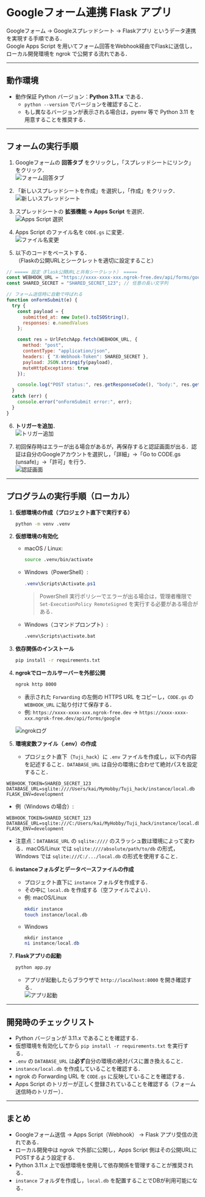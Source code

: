 # Googleフォーム連携 Flask アプリ

Googleフォーム → Googleスプレッドシート → Flaskアプリ というデータ連携を実現する手順である．  
Google Apps Script を用いてフォーム回答をWebhook経由でFlaskに送信し，ローカル開発環境を ngrok で公開する流れである．

---

## 動作環境

- 動作保証 Python バージョン：**Python 3.11.x** である．  
  - `python --version` でバージョンを確認すること．
  - もし異なるバージョンが表示される場合は，pyenv 等で Python 3.11 を用意することを推奨する．

---

## フォームの実行手順

1. Googleフォームの **回答タブ** をクリックし，「スプレッドシートにリンク」をクリック．  
   ![フォーム回答タブ](images/image-1.png)

2. 「新しいスプレッドシートを作成」を選択し，「作成」をクリック．  
   ![新しいスプレッドシート](images/image.png)

3. スプレッドシートの **拡張機能 → Apps Script** を選択．  
   ![Apps Script 選択](images/image-2.png)

4. Apps Script のファイル名を `CODE.gs` に変更．  
   ![ファイル名変更](images/image-3.png)

5. 以下のコードをペーストする．  
   （Flaskの公開URLとシークレットを適切に設定すること）

```javascript
// ===== 設定（Flask公開URLと共有シークレット） =====
const WEBHOOK_URL = "https://xxxx-xxxx-xxx.ngrok-free.dev/api/forms/google"; 
const SHARED_SECRET = "SHARED_SECRET_123"; // 任意の長い文字列

// フォーム送信時に自動で呼ばれる
function onFormSubmit(e) {
  try {
    const payload = {
      submitted_at: new Date().toISOString(),
      responses: e.namedValues
    };

    const res = UrlFetchApp.fetch(WEBHOOK_URL, {
      method: "post",
      contentType: "application/json",
      headers: { "X-Webhook-Token": SHARED_SECRET },
      payload: JSON.stringify(payload),
      muteHttpExceptions: true
    });

    console.log("POST status:", res.getResponseCode(), "body:", res.getContentText());
  }
  catch (err) {
    console.error("onFormSubmit error:", err);
  }
}
```

6. **トリガーを追加**．  
   ![トリガー追加](images/image-5.png)

7. 初回保存時はエラーが出る場合があるが，再保存すると認証画面が出る．認証は自分のGoogleアカウントを選択し，「詳細」→「Go to CODE.gs (unsafe)」→「許可」を行う．  
   ![認証画面](images/image-8.png)

---

## プログラムの実行手順（ローカル）

1. **仮想環境の作成（プロジェクト直下で実行する）**  
   ```bash
   python -m venv .venv
   ```

2. **仮想環境の有効化**  
   - macOS / Linux:
     ```bash
     source .venv/bin/activate
     ```
   - Windows（PowerShell）:
     ```powershell
     .venv\Scripts\Activate.ps1
     ```
     > PowerShell 実行ポリシーでエラーが出る場合は，管理者権限で `Set-ExecutionPolicy RemoteSigned` を実行する必要がある場合がある．
   - Windows（コマンドプロンプト）:
     ```cmd
     .venv\Scripts\activate.bat
     ```

3. **依存関係のインストール**  
   ```bash
   pip install -r requirements.txt
   ```

4. **ngrokでローカルサーバーを外部公開**  
   ```bash
   ngrok http 8000
   ```
   - 表示された `Forwarding` の左側の HTTPS URL をコピーし，`CODE.gs` の `WEBHOOK_URL` に貼り付けて保存する．  
   - 例: `https://xxxx-xxxx-xxx.ngrok-free.dev` → `https://xxxx-xxxx-xxx.ngrok-free.dev/api/forms/google`

   ![ngrokログ](images/image-9.png)

5. **環境変数ファイル（.env）の作成**  
   - プロジェクト直下（`Tuji_hack`）に `.env` ファイルを作成し，以下の内容を記述すること．`DATABASE_URL` は自分の環境に合わせて絶対パスを設定すること．

```
WEBHOOK_TOKEN=SHARED_SECRET_123
DATABASE_URL=sqlite:////Users/kai/MyHobby/Tuji_hack/instance/local.db
FLASK_ENV=development
```

   - 例（Windows の場合）:
```
WEBHOOK_TOKEN=SHARED_SECRET_123
DATABASE_URL=sqlite:///C:/Users/kai/MyHobby/Tuji_hack/instance/local.db
FLASK_ENV=development
```

   - 注意点：`DATABASE_URL` の `sqlite:////` のスラッシュ数は環境によって変わる．macOS/Linux では `sqlite:////absolute/path/to/db` の形式，Windows では `sqlite:///C:/.../local.db` の形式を使用すること．

6. **instanceフォルダとデータベースファイルの作成**  
   - プロジェクト直下に `instance` フォルダを作成する．  
   - その中に `local.db` を作成する（空ファイルでよい）．  
   - 例: macOS/Linux  
     ```bash
     mkdir instance
     touch instance/local.db
     ```
   - Windows  
     ```powershell
     mkdir instance
     ni instance/local.db
     ```

7. **Flaskアプリの起動**  
   ```bash
   python app.py
   ```
   - アプリが起動したらブラウザで `http://localhost:8000` を開き確認する．  
   ![アプリ起動](images/image-10.png)

---

## 開発時のチェックリスト

- Python バージョンが 3.11.x であることを確認する．  
- 仮想環境を有効化してから `pip install -r requirements.txt` を実行する．  
- `.env` の `DATABASE_URL` は**必ず**自分の環境の絶対パスに置き換えること．  
- `instance/local.db` を作成していることを確認する．  
- ngrok の Forwarding URL を `CODE.gs` に反映していることを確認する．  
- Apps Script のトリガーが正しく登録されていることを確認する（フォーム送信時のトリガー）．

---

## まとめ

- Googleフォーム送信 → Apps Script（Webhook） → Flask アプリ受信の流れである．  
- ローカル開発中は ngrok で外部に公開し，Apps Script 側はその公開URLにPOSTするよう設定する．  
- Python 3.11.x 上で仮想環境を使用して依存関係を管理することが推奨される．  
- `instance` フォルダを作成し，`local.db` を配置することでDBが利用可能になる．
